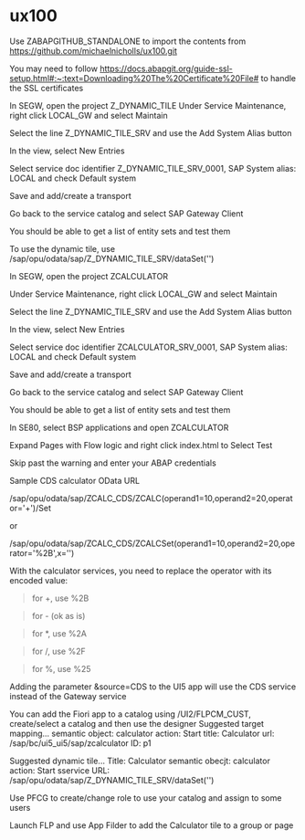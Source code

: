 # ux100

Use ZABAPGITHUB_STANDALONE to import the contents from https://github.com/michaelnicholls/ux100.git

You may need to follow https://docs.abapgit.org/guide-ssl-setup.html#:~:text=Downloading%20The%20Certificate%20File# to handle the SSL certificates

In SEGW, open the project Z_DYNAMIC_TILE
Under Service Maintenance, right click LOCAL_GW and select Maintain

Select the line Z_DYNAMIC_TILE_SRV and use the Add System Alias button

In the view, select New Entries

Select service doc identifier Z_DYNAMIC_TILE_SRV_0001, SAP System alias: LOCAL and check Default system

Save and add/create a transport

Go back to the service catalog and select SAP Gateway Client

You should be able to get a list of entity sets and test them

To use the dynamic tile, use /sap/opu/odata/sap/Z_DYNAMIC_TILE_SRV/dataSet('')

In SEGW, open the project ZCALCULATOR

Under Service Maintenance, right click LOCAL_GW and select Maintain

Select the line Z_DYNAMIC_TILE_SRV and use the Add System Alias button

In the view, select New Entries

Select service doc identifier ZCALCULATOR_SRV_0001, SAP System alias: LOCAL and check Default system

Save and add/create a transport

Go back to the service catalog and select SAP Gateway Client

You should be able to get a list of entity sets and test them



In SE80, select BSP applications and open ZCALCULATOR

Expand Pages with Flow logic and right click index.html to Select Test

Skip past the warning and enter your ABAP credentials

Sample CDS calculator OData URL

/sap/opu/odata/sap/ZCALC_CDS/ZCALC(operand1=10,operand2=20,operator='+')/Set

or

/sap/opu/odata/sap/ZCALC_CDS/ZCALCSet(operand1=10,operand2=20,operator='%2B',x='')


With the calculator services, you need to replace the operator with its encoded value:

>for  +, use %2B
 
>for - (ok as is)

>for *, use %2A

>for /, use %2F

>for %, use %25

Adding the parameter &source=CDS to the UI5 app will use the CDS service instead of the Gateway service

You can add the Fiori app to a catalog using /UI2/FLPCM_CUST, create/select a catalog and then use the designer
Suggested target mapping...
semantic object: calculator
action: Start
title: Calculator
url: /sap/bc/ui5_ui5/sap/zcalculator
ID: p1

Suggested dynamic tile...
Title: Calculator
semantic obecjt: calculator
action: Start
sservice URL: /sap/opu/odata/sap/Z_DYNAMIC_TILE_SRV/dataSet('')

Use PFCG to create/change role to use your catalog and assign to some users

Launch FLP and use App Filder to add the Calculator tile to a group or page




